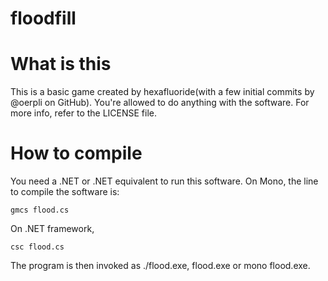 floodfill
=========

What is this
=========
This is a basic game created by hexafluoride(with a few initial commits by @oerpli on GitHub).
You're allowed to do anything with the software. For more info, refer to the LICENSE file.

How to compile
=========
You need a .NET or .NET equivalent to run this software.
On Mono, the line to compile the software is:

    gmcs flood.cs
On .NET framework,

    csc flood.cs
The program is then invoked as ./flood.exe, flood.exe or mono flood.exe.
